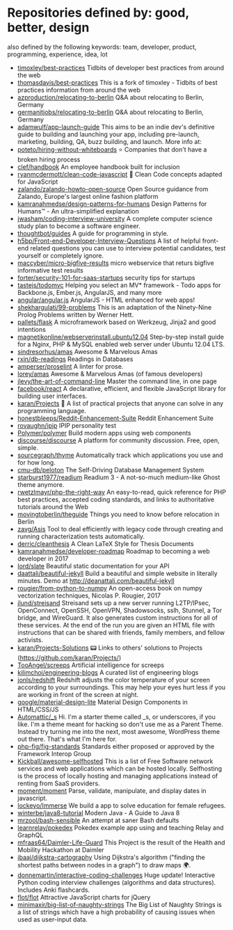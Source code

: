 # Repositories defined by: good, better, design

also defined by the following keywords: team, developer, product, programming, experience, idea, lot

- [timoxley/best-practices](https://github.com/timoxley/best-practices)
  Tidbits of developer best practices from around the web
- [thomasdavis/best-practices](https://github.com/thomasdavis/best-practices)
  This is a fork of timoxley - Tidbits of best practices information from around the web
- [azproduction/relocating-to-berlin](https://github.com/azproduction/relocating-to-berlin)
  Q&A about relocating to Berlin, Germany
- [germanitjobs/relocating-to-berlin](https://github.com/germanitjobs/relocating-to-berlin)
  Q&A about relocating to Berlin, Germany
- [adamwulf/app-launch-guide](https://github.com/adamwulf/app-launch-guide)
  This aims to be an indie dev's definitive guide to building and launching your app, including pre-launch, marketing, building, QA, buzz building, and launch. More info at:
- [poteto/hiring-without-whiteboards](https://github.com/poteto/hiring-without-whiteboards)
  ⭐️  Companies that don't have a broken hiring process
- [clef/handbook](https://github.com/clef/handbook)
  An employee handbook built for inclusion
- [ryanmcdermott/clean-code-javascript](https://github.com/ryanmcdermott/clean-code-javascript)
  :bathtub: Clean Code concepts adapted for JavaScript
- [zalando/zalando-howto-open-source](https://github.com/zalando/zalando-howto-open-source)
  Open Source guidance from Zalando, Europe's largest online fashion platform
- [kamranahmedse/design-patterns-for-humans](https://github.com/kamranahmedse/design-patterns-for-humans)
  Design Patterns for Humans™ - An ultra-simplified explanation
- [jwasham/coding-interview-university](https://github.com/jwasham/coding-interview-university)
  A complete computer science study plan to become a software engineer.
- [thoughtbot/guides](https://github.com/thoughtbot/guides)
  A guide for programming in style.
- [h5bp/Front-end-Developer-Interview-Questions](https://github.com/h5bp/Front-end-Developer-Interview-Questions)
  A list of helpful front-end related questions you can use to interview potential candidates, test yourself or completely ignore.
- [maccyber/micro-bigfive-results](https://github.com/maccyber/micro-bigfive-results)
  micro webservice that returs bigfive informative test results
- [forter/security-101-for-saas-startups](https://github.com/forter/security-101-for-saas-startups)
  security tips for startups
- [tastejs/todomvc](https://github.com/tastejs/todomvc)
  Helping you select an MV* framework - Todo apps for Backbone.js, Ember.js, AngularJS, and many more
- [angular/angular.js](https://github.com/angular/angular.js)
  AngularJS - HTML enhanced for web apps!
- [shekhargulati/99-problems](https://github.com/shekhargulati/99-problems)
  This is an adaptation of the Ninety-Nine Prolog Problems written by Werner Hett.
- [pallets/flask](https://github.com/pallets/flask)
  A microframework based on Werkzeug, Jinja2 and good intentions
- [magnetikonline/webserverinstall.ubuntu12.04](https://github.com/magnetikonline/webserverinstall.ubuntu12.04)
  Step-by-step install guide for a Nginx, PHP & MySQL enabled web server under Ubuntu 12.04 LTS.
- [sindresorhus/amas](https://github.com/sindresorhus/amas)
  Awesome & Marvelous Amas
- [rxin/db-readings](https://github.com/rxin/db-readings)
  Readings in Databases
- [amperser/proselint](https://github.com/amperser/proselint)
  A linter for prose.
- [lorey/amas](https://github.com/lorey/amas)
  Awesome & Marvelous Amas (of famous developers)
- [jlevy/the-art-of-command-line](https://github.com/jlevy/the-art-of-command-line)
  Master the command line, in one page
- [facebook/react](https://github.com/facebook/react)
  A declarative, efficient, and flexible JavaScript library for building user interfaces.
- [karan/Projects](https://github.com/karan/Projects)
  :page_with_curl: A list of practical projects that anyone can solve in any programming language.
- [honestbleeps/Reddit-Enhancement-Suite](https://github.com/honestbleeps/Reddit-Enhancement-Suite)
  Reddit Enhancement Suite
- [rovaughn/ipip](https://github.com/rovaughn/ipip)
  IPIP personality test
- [Polymer/polymer](https://github.com/Polymer/polymer)
  Build modern apps using web components
- [discourse/discourse](https://github.com/discourse/discourse)
  A platform for community discussion. Free, open, simple.
- [sourcegraph/thyme](https://github.com/sourcegraph/thyme)
  Automatically track which applications you use and for how long.
- [cmu-db/peloton](https://github.com/cmu-db/peloton)
  The Self-Driving Database Management System
- [starburst1977/readium](https://github.com/starburst1977/readium)
  Readium 3 - A not-so-much medium-like Ghost theme anymore.
- [rwetzlmayr/php-the-right-way](https://github.com/rwetzlmayr/php-the-right-way)
  An easy-to-read, quick reference for PHP best practices, accepted coding standards, and links to authoritative tutorials around the Web
- [movingtoberlin/theguide](https://github.com/movingtoberlin/theguide)
  Things you need to know before relocation in Berlin
- [zavg/Asis](https://github.com/zavg/Asis)
  Tool to deal efficiently with legacy code through creating and running characterization tests automatically.
- [derric/cleanthesis](https://github.com/derric/cleanthesis)
  A Clean LaTeX Style for Thesis Documents
- [kamranahmedse/developer-roadmap](https://github.com/kamranahmedse/developer-roadmap)
  Roadmap to becoming a web developer in 2017
- [lord/slate](https://github.com/lord/slate)
  Beautiful static documentation for your API
- [daattali/beautiful-jekyll](https://github.com/daattali/beautiful-jekyll)
  Build a beautiful and simple website in literally minutes. Demo at http://deanattali.com/beautiful-jekyll
- [rougier/from-python-to-numpy](https://github.com/rougier/from-python-to-numpy)
  An open-access book on numpy vectorization techniques, Nicolas P. Rougier, 2017
- [jlund/streisand](https://github.com/jlund/streisand)
  Streisand sets up a new server running L2TP/IPsec, OpenConnect, OpenSSH, OpenVPN, Shadowsocks, sslh, Stunnel, a Tor bridge, and WireGuard. It also generates custom instructions for all of these services. At the end of the run you are given an HTML file with instructions that can be shared with friends, family members, and fellow activists.
- [karan/Projects-Solutions](https://github.com/karan/Projects-Solutions)
  :pager: Links to others' solutions to Projects (https://github.com/karan/Projects/)
- [TooAngel/screeps](https://github.com/TooAngel/screeps)
  Artificial intelligence for screeps
- [kilimchoi/engineering-blogs](https://github.com/kilimchoi/engineering-blogs)
  A curated list of engineering blogs
- [jonls/redshift](https://github.com/jonls/redshift)
  Redshift adjusts the color temperature of your screen according to your surroundings. This may help your eyes hurt less if you are working in front of the screen at night.
- [google/material-design-lite](https://github.com/google/material-design-lite)
  Material Design Components in HTML/CSS/JS
- [Automattic/_s](https://github.com/Automattic/_s)
  Hi. I'm a starter theme called _s, or underscores, if you like. I'm a theme meant for hacking so don't use me as a Parent Theme. Instead try turning me into the next, most awesome, WordPress theme out there. That's what I'm here for.
- [php-fig/fig-standards](https://github.com/php-fig/fig-standards)
  Standards either proposed or approved by the Framework Interop Group
- [Kickball/awesome-selfhosted](https://github.com/Kickball/awesome-selfhosted)
  This is a list of Free Software network services and web applications which can be hosted locally. Selfhosting is the process of locally hosting and managing applications instead of renting from SaaS providers.
- [moment/moment](https://github.com/moment/moment)
  Parse, validate, manipulate, and display dates in javascript.
- [lockeyo/Immerse](https://github.com/lockeyo/Immerse)
  We build a app to solve education for female refugees. 
- [winterbe/java8-tutorial](https://github.com/winterbe/java8-tutorial)
  Modern Java - A Guide to Java 8
- [mrzool/bash-sensible](https://github.com/mrzool/bash-sensible)
  An attempt at saner Bash defaults
- [learnrelay/pokedex](https://github.com/learnrelay/pokedex)
  Pokedex example app using and teaching Relay and GraphQL
- [mfraas64/Daimler-Life-Guard](https://github.com/mfraas64/Daimler-Life-Guard)
  This Project is the result of the Health and Mobility Hackathon at Daimler
- [ibaaj/dijkstra-cartography](https://github.com/ibaaj/dijkstra-cartography)
  Using Dijkstra's algorithm ("finding the shortest paths between nodes in a graph") to draw maps :earth_africa:.
- [donnemartin/interactive-coding-challenges](https://github.com/donnemartin/interactive-coding-challenges)
  Huge update!  Interactive Python coding interview challenges (algorithms and data structures).  Includes Anki flashcards.
- [flot/flot](https://github.com/flot/flot)
  Attractive JavaScript charts for jQuery
- [minimaxir/big-list-of-naughty-strings](https://github.com/minimaxir/big-list-of-naughty-strings)
  The Big List of Naughty Strings is a list of strings which have a high probability of causing issues when used as user-input data.

